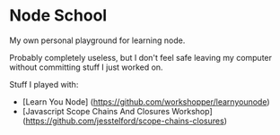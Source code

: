 # Node School
My own personal playground for learning node.

Probably completely useless, but I don't feel safe leaving my computer without committing stuff I just worked on.

Stuff I played with:
- [Learn You Node] (https://github.com/workshopper/learnyounode)
- [Javascript Scope Chains And Closures Workshop] (https://github.com/jesstelford/scope-chains-closures)
